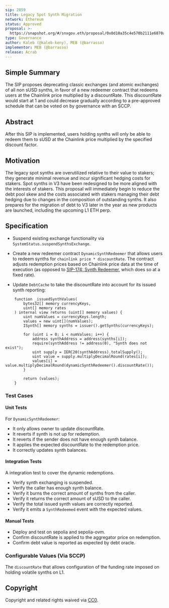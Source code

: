 ```yaml
---
sip: 2059
title: Legacy Spot Synth Migration
network: Ethereum
status: Approved
proposal: >-
  https://snapshot.org/#/snxgov.eth/proposal/0x0d10a35c4e570b2111e6870a26b6a0a23836bba09ac35889ed71e7196e641ec4
type: Governance
author: Kaleb (@kaleb-keny), MEB (@barrasso)
implementor: MEB (@barrasso)
release: Acrab
---
```


## Simple Summary

The SIP proposes deprecating classic exchanges (and atomic exchanges) of all non sUSD synths, in favor of a new redeemer contract that redeems users at the Chainlink price multiplied by a discountRate. This discountRate would start at 1 and could decrease gradually according to a pre-approved schedule that can be voted on by governance with an SCCP.

## Abstract

<!--A short (~200 word) description of the proposed change, the abstract should clearly describe the proposed change. This is what *will* be done if the SIP is implemented, not *why* it should be done or *how* it will be done. If the SIP proposes deploying a new contract, write, "we propose to deploy a new contract that will do x".-->

After this SIP is implemented, users holding synths will only be able to redeem them to sUSD at the Chainlink price multiplied by the specified discount factor.

## Motivation

The legacy spot synths are overutilized relative to their value to stakers; they generate minimal revenue and incur significant hedging costs for stakers. Spot synths in V3 have been redesigned to be more aligned with the interests of stakers. This proposal will immediately begin to reduce the debt pool skew and the costs associated with stakers managing their debt hedging due to changes in the composition of outstanding synths. It also prepares for the migration of debt to V3 later in the year as new products are launched, including the upcoming L1 ETH perp.

## Specification

- Suspend existing exchange functionality via `SystemStatus.suspendSynthsExchange`.

- Create a new redeemer contract `DynamicSynthRedeemer` that allows users to redeem synths for `chainlink price * discountRate`. The contract adjusts redemption prices based on Chainlink price data at the time of execution (as opposed to [SIP-174: Synth Redeemer](https://sips.synthetix.io/sips/sip-174/), which does so at a fixed rate).

- Update `DebtCache` to take the discountRate into account for its issued synth reporting:

```
    function _issuedSynthValues(
        bytes32[] memory currencyKeys,
        uint[] memory rates
    ) internal view returns (uint[] memory values) {
        uint numValues = currencyKeys.length;
        values = new uint[](numValues);
        ISynth[] memory synths = issuer().getSynths(currencyKeys);

        for (uint i = 0; i < numValues; i++) {
            address synthAddress = address(synths[i]);
            require(synthAddress != address(0), "Synth does not exist");
            uint supply = IERC20(synthAddress).totalSupply();
            uint value = supply.multiplyDecimalRound(rates[i]);
            values[i] = value.multiplyDecimalRound(dynamicSynthRedeemer().discountRate());
        }

        return (values);
    }
```

### Test Cases

#### Unit Tests

For `DynamicSynthRedeemer`:

- It only allows owner to update discountRate.
- It reverts if synth is not up for redemption.
- It reverts if the sender does not have enough synth balance.
- It applies the expected discountRate to the redemption price.
- It correctly updates synth balances.

#### Integration Tests

A integration test to cover the dynamic redemptions.

- Verify synth exchanging is suspended.
- Verify the caller has enough synth balance.
- Verify it burns the correct amount of synths from the caller.
- Verify it returns the correct amount of sUSD to the caller.
- Verify the total issued synth values are correctly reported.
- Verify it emits a `SynthRedeemed` event with the expected values.

#### Manual Tests

- Deploy and test on sepolia and sepolia-ovm.
- Confirm discountRate is applied to the aggregator price on redemption.
- Confirm debt value is reported as expected by debt oracle.

### Configurable Values (Via SCCP)

<!--Please list all values configurable via SCCP under this implementation.-->

The `discountRate` that allows configuration of the funding rate imposed on holding volatile synths on L1.

## Copyright

Copyright and related rights waived via [CC0](https://creativecommons.org/publicdomain/zero/1.0/).

